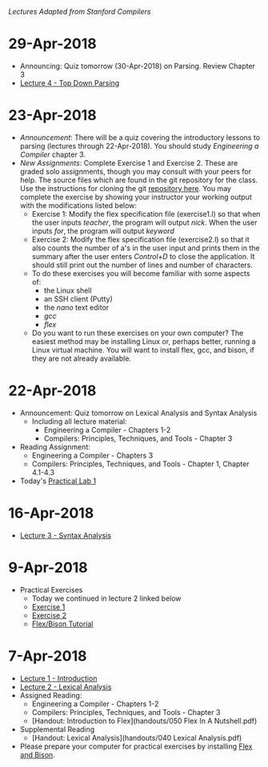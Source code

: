 *Lectures Adapted from Stanford Compilers*

# 29-Apr-2018

* Announcing:  Quiz tomorrow (30-Apr-2018) on Parsing.  Review Chapter 3
* [Lecture 4 - Top Down Parsing](lectures/Slides03.pdf)

# 23-Apr-2018

* *Announcement*: There will be a quiz covering the introductory lessons to parsing (lectures through 22-Apr-2018).  You should study *Engineering a Compiler* chapter 3.
* *New Assignments*:  Complete Exercise 1 and Exercise 2.  These are graded solo assignments, though you may consult with your peers for help.  The source files which are found in the git repository for the class.  Use the instructions for cloning the git [repository here](exercises/exercise1).  You may complete the exercise by showing your instructor your working output with the modifications listed below:
  * Exercise 1: Modify the flex specification file (exercise1.l) so that when the user inputs *teacher*, the program will output *nick*.  When the user inputs *for*, the program will output *keyword*
  * Exercise 2: Modify the flex specification file (exercise2.l) so that it also counts the number of a's in the user input and prints them in the summary after the user enters *Control+D* to close the application.  It should still print out the number of lines and number of characters.
  * To do these exercises you will become familiar with some aspects of:
    - the Linux shell
    - an SSH client (Putty)
    - the *nano* text editor
    - *gcc*
    - *flex*
  * Do you want to run these exercises on your own computer?  The easiest method may be installing Linux or, perhaps better, running a Linux virtual machine.  You will want to install flex, gcc, and bison, if they are not already available.

# 22-Apr-2018

* Announcement:  Quiz tomorrow on Lexical Analysis and Syntax Analysis
  - Including all lecture material:
    - Engineering a Compiler - Chapters 1-2
    - Compilers: Principles, Techniques, and Tools - Chapter 3
* Reading Assignment:
  - Engineering a Compiler - Chapters 3
  - Compilers: Principles, Techniques, and Tools - Chapter 1, Chapter 4.1-4.3
* Today's [Practical Lab 1](exercises/exercise1)

# 16-Apr-2018

* [Lecture 3 - Syntax Analysis](lectures/Slides02.pdf)

# 9-Apr-2018
* Practical Exercises
  - Today we continued in lecture 2 linked below
  - [Exercise 1](exercises/exercise1/sample1.lex)
  - [Exercise 2](exercises/exercise2/sample2.lex)
  - [Flex/Bison Tutorial](http://www.capsl.udel.edu/courses/cpeg421/2012/slides/Tutorial-Flex_Bison.pdf)

# 7-Apr-2018
* [Lecture 1 - Introduction](lectures/Slides00.pdf)
* [Lecture 2 - Lexical Analysis](lectures/Slides01.pdf)
* Assigned Reading:
  - Engineering a Compiler - Chapters 1-2
  - Compilers: Principles, Techniques, and Tools - Chapter 3
  - [Handout: Introduction to Flex](handouts/050 Flex In A Nutshell.pdf)
* Supplemental Reading
  - [Handout: Lexical Analysis](handouts/040 Lexical Analysis.pdf)
* Please prepare your computer for practical exercises by installing [Flex and Bison](https://sourceforge.net/projects/winflexbison/files/win_flex_bison3-latest.zip/download).
